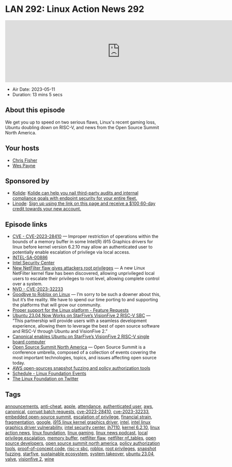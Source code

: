 # LAN 292: Linux Action News 292

<iframe src="https://player.fireside.fm/v2/DAcK9LdX+EfDi4_yk?theme=dark" width="740" height="200" frameborder="0" scrolling="no"></iframe>

* Air Date: 2023-05-11
* Duration: 13 mins 5 secs

## About this episode

We get you up to speed on two serious flaws, Linux's recent gaming loss, Ubuntu doubling down on RISC-V, and news from the Open Source Summit North America.

## Your hosts
* [Chris Fisher](https://linuxactionnews.com/hosts/chris)
* [Wes Payne](https://linuxactionnews.com/hosts/wes)

## Sponsored by

  * [Kolide](https://l.kolide.co/3klbWzr): [Kolide can help you nail third-party audits and internal compliance goals with endpoint security for your entire fleet. ](https://l.kolide.co/3klbWzr)
  * [Linode](http://linode.com/lan): [Sign up using the link on this page and receive a $100 60-day credit towards your new account. ](http://linode.com/lan)



## Episode links

  * [CVE - CVE-2023-28410](https://cve.mitre.org/cgi-bin/cvename.cgi?name=%20CVE-2023-28410 "CVE - CVE-2023-28410") — Improper restriction of operations within the bounds of a memory buffer in some Intel(R) i915 Graphics drivers for linux before kernel version 6.2.10 may allow an authenticated user to potentially enable escalation of privilege via local access. 
  * [INTEL-SA-00886](https://www.intel.com/content/www/us/en/security-center/advisory/intel-sa-00886.html "INTEL-SA-00886")
  * [Intel Security Center](https://www.intel.com/content/www/us/en/security-center/default.html "Intel Security Center")
  * [New NetFilter flaw gives attackers root privileges](https://www.bleepingcomputer.com/news/security/new-linux-kernel-netfilter-flaw-gives-attackers-root-privileges/ "New NetFilter flaw gives attackers root privileges") — A new Linux NetFilter kernel flaw has been discovered, allowing unprivileged local users to escalate their privileges to root level, allowing complete control over a system.
  * [NVD - CVE-2023-32233](https://nvd.nist.gov/vuln/detail/CVE-2023-32233 "NVD - CVE-2023-32233")
  * [Goodbye to Roblox on Linux](https://www.gamingonlinux.com/2023/05/goodbye-to-roblox-on-linux-with-their-new-anti-cheat-and-wine-blocking/ "Goodbye to Roblox on Linux") — I’m sorry to be such a downer about this, but it’s the reality. We have to spend our time porting to and supporting the platforms that will grow our community.
  * [Proper support for the Linux platform - Feature Requests](https://devforum.roblox.com/t/proper-support-for-the-linux-platform/56544/88 "Proper support for the Linux platform - Feature Requests")
  * [Ubuntu 23.04 Now Works on StarFive’s VisionFive 2 RISC-V SBC](https://9to5linux.com/ubuntu-23-04-now-works-on-starfives-visionfive-2-risc-v-single-board-computer "Ubuntu 23.04 Now Works on StarFive’s VisionFive 2 RISC-V SBC") — ”This partnership will provide users with a seamless development experience, allowing them to leverage the best of open source software and RISC-V through Ubuntu and VisionFive 2.”
  * [Canonical enables Ubuntu on StarFive’s VisionFive 2 RISC-V single board computer](https://canonical.com/blog/canonical-enables-ubuntu-on-starfive-visionfive2-risc-v-board "Canonical enables Ubuntu on StarFive’s VisionFive 2 RISC-V single board computer")
  * [Open Source Summit North America](https://events.linuxfoundation.org/open-source-summit-north-america/ "Open Source Summit North America") — Open Source Summit is a conference umbrella, composed of a collection of events covering the most important technologies, topics, and issues affecting open source today.
  * [AWS open-sources snapshot fuzzing and policy authorization tools](https://siliconangle.com/2023/05/10/aws-open-sources-internally-created-snapshot-fuzzing-policy-authorization-tools/ "AWS open-sources snapshot fuzzing and policy authorization tools")
  * [Schedule - Linux Foundation Events](https://events.linuxfoundation.org/open-source-summit-north-america/program/schedule/ "Schedule - Linux Foundation Events")
  * [The Linux Foundation on Twitter](https://twitter.com/linuxfoundation/status/1656334418133254144 "The Linux Foundation on Twitter")



## Tags

[announcements](https://linuxactionnews.com/tags/announcements), [anti-cheat](https://linuxactionnews.com/tags/anti-cheat), [apple](https://linuxactionnews.com/tags/apple), [attendance](https://linuxactionnews.com/tags/attendance), [authenticated user](https://linuxactionnews.com/tags/authenticated%20user), [aws](https://linuxactionnews.com/tags/aws), [canonical](https://linuxactionnews.com/tags/canonical), [corrupt batch requests](https://linuxactionnews.com/tags/corrupt%20batch%20requests), [cve-2023-28410](https://linuxactionnews.com/tags/cve-2023-28410), [cve-2023-32233](https://linuxactionnews.com/tags/cve-2023-32233), [embedded open-source summit](https://linuxactionnews.com/tags/embedded%20open-source%20summit), [escalation of privilege](https://linuxactionnews.com/tags/escalation%20of%20privilege), [financial strain](https://linuxactionnews.com/tags/financial%20strain), [fragmentation](https://linuxactionnews.com/tags/fragmentation), [google](https://linuxactionnews.com/tags/google), [i915 linux kernel graphics driver](https://linuxactionnews.com/tags/i915%20linux%20kernel%20graphics%20driver), [intel](https://linuxactionnews.com/tags/intel), [intel linux graphics driver vulnerability](https://linuxactionnews.com/tags/intel%20linux%20graphics%20driver%20vulnerability), [intel security center](https://linuxactionnews.com/tags/intel%20security%20center), [jh7110](https://linuxactionnews.com/tags/jh7110), [kernel 6.2.10](https://linuxactionnews.com/tags/kernel%206.2.10), [linux action news](https://linuxactionnews.com/tags/linux%20action%20news), [linux foundation](https://linuxactionnews.com/tags/linux%20foundation), [linux gaming](https://linuxactionnews.com/tags/linux%20gaming), [linux news podcast](https://linuxactionnews.com/tags/linux%20news%20podcast), [local privilege escalation](https://linuxactionnews.com/tags/local%20privilege%20escalation), [memory buffer](https://linuxactionnews.com/tags/memory%20buffer), [netfilter flaw](https://linuxactionnews.com/tags/netfilter%20flaw), [netfilter nf_tables](https://linuxactionnews.com/tags/netfilter%20nf_tables), [open source developers](https://linuxactionnews.com/tags/open%20source%20developers), [open source summit north america](https://linuxactionnews.com/tags/open%20source%20summit%20north%20america), [policy authorization tools](https://linuxactionnews.com/tags/policy%20authorization%20tools), [proof-of-concept code](https://linuxactionnews.com/tags/proof-of-concept%20code), [risc-v sbc](https://linuxactionnews.com/tags/risc-v%20sbc), [roblox](https://linuxactionnews.com/tags/roblox), [root privileges](https://linuxactionnews.com/tags/root%20privileges), [snapshot fuzzing](https://linuxactionnews.com/tags/snapshot%20fuzzing), [starfive](https://linuxactionnews.com/tags/starfive), [sustainable ecosystem](https://linuxactionnews.com/tags/sustainable%20ecosystem), [system takeover](https://linuxactionnews.com/tags/system%20takeover), [ubuntu 23.04](https://linuxactionnews.com/tags/ubuntu%2023.04), [valve](https://linuxactionnews.com/tags/valve), [visionfive 2](https://linuxactionnews.com/tags/visionfive%202), [wine](https://linuxactionnews.com/tags/wine)